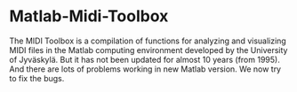 # Matlab-Midi-Toolbox
The MIDI Toolbox is a compilation of functions for analyzing and visualizing MIDI files in the Matlab computing environment developed by the University of Jyväskylä. But it has not been updated for almost 10 years (from 1995). And there are lots of problems working in new Matlab version. We now try to fix the bugs.
